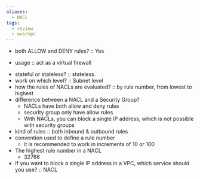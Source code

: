 ```yaml
---
aliases:
  - NACL
tags:
  - review
  - aws/vpc
---
```

- both ALLOW and DENY rules? :: Yes
<!--SR:!2025-04-23,3,250-->
- usage :: act as a virtual firewall
<!--SR:!2025-04-23,3,250-->
- stateful or stateless? :: stateless.
- work on which level? :: Subnet level
- how the rules of NACLs are evaluated? :: by rule number, from lowest to highest
- difference between a NACL and a Security Group?
    - NACLs have both allow and deny rules
    - security group only have allow rules
    - With NACLs, you can block a single IP address, which is not possible with security groups  
- kind of rules :: both inbound & outbound rules 
- convention used to define a rule number
    - it is recommended to work in increments of 10 or 100
- The highest rule number in a NACL
    - 32766
- If you want to block a single IP address in a VPC, which service should you use? :: NACL